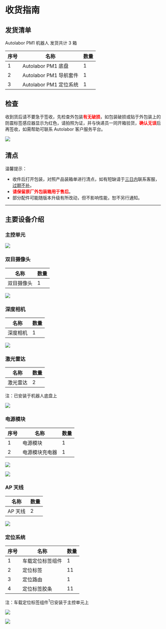 # 收货指南

## 发货清单

Autolabor PM1 机器人 发货共计 3 箱

| 序号 | 名称     | 数量 |
| -------- |  -------- | ---- |
| 1 | Autolabor PM1 底盘  | 1   |
| 2 | Autolabor PM1 导航套件  | 1   |
| 3 | Autolabor PM1 定位系统  | 1   |

## 检查

收到货后请不要急于签收，先检查外包装<b style="color:red;">有无破损</b>，如包装破损或贴于外包装上的防震标签感应器显示为红色，请拍照为证，并与快递员一同开箱验货，<b style="color:red;">确认无误</b>后再签收，如需帮助可联系 Autolabor 客户服务平台。

![](imgs/label.png)


## 清点

温馨提示：

* 收件后打开包装，对照产品装箱单进行清点，如有短缺请于<u>三日内</u>联系客服，<u>过期不补</u>。
* <b style="color:red;">请保留原厂外包装箱用于售后</b>。
* 部分配件可能随版本升级有所改动，但不影响性能，恕不另行通知。


***

## 主要设备介绍

### 主控单元

![](imgs/control_unit.jpg)

### 双目摄像头

| 名称     | 数量 |
| -------- | ---- |
| 双目摄像头  | 1   |

![](imgs/two_camera.jpg)


### 深度相机

| 名称     | 数量 |
| -------- | ---- |
| 深度相机  | 1   |

![](imgs/depth_camera.jpg)


### 激光雷达

| 名称     | 数量 |
| -------- | ---- |
| 激光雷达 | 2   |

注：已安装于机器人底盘上

![](imgs/lidar.jpg)

### 电源模块

| 序号 | 名称       | 数量 |
| ---- | ---------- | ---- |
| 1    | 电源模块       | 1    |
| 2    | 电源模块充电器 | 1    |

![](imgs/receipt-new-5.jpg)

![](imgs/receipt-new-6.jpg)


### AP 天线

| 名称     | 数量 |
| -------- | ---- |
| AP 天线  | 2   |


![](imgs/antenna.jpg)

### 定位系统

| 序号 | 名称 | 数量 |
| ---- |---- | ---- |
|  1 |车载定位标签组件        | 1    |
|  2 |定位标签                | 11   |
|  3 |定位路由               | 1   |
|  4 | 定位标签胶条                | 11    |

注：车载定位标签组件<sup>1</sup>已安装于主控单元上

![](imgs/receipt-7.jpg)

![](imgs/beacon.jpg)




